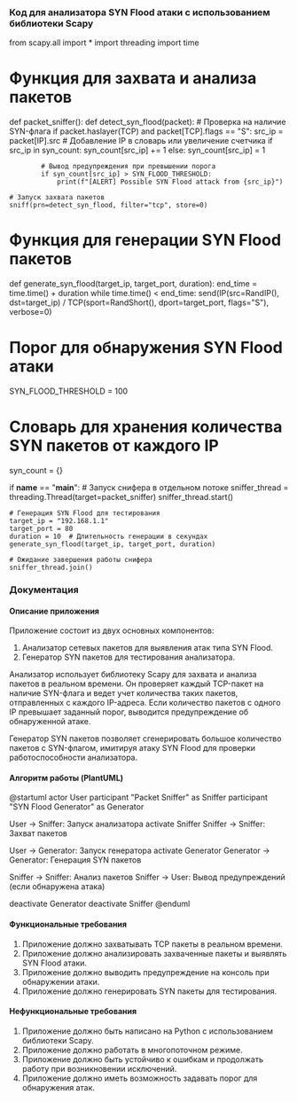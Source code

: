 ### Код для анализатора SYN Flood атаки с использованием библиотеки Scapy


from scapy.all import *
import threading
import time

# Функция для захвата и анализа пакетов
def packet_sniffer():
    def detect_syn_flood(packet):
        # Проверка на наличие SYN-флага
        if packet.haslayer(TCP) and packet[TCP].flags == "S":
            src_ip = packet[IP].src
            # Добавление IP в словарь или увеличение счетчика
            if src_ip in syn_count:
                syn_count[src_ip] += 1
            else:
                syn_count[src_ip] = 1
            
            # Вывод предупреждения при превышении порога
            if syn_count[src_ip] > SYN_FLOOD_THRESHOLD:
                print(f"[ALERT] Possible SYN Flood attack from {src_ip}")
    
    # Запуск захвата пакетов
    sniff(prn=detect_syn_flood, filter="tcp", store=0)

# Функция для генерации SYN Flood пакетов
def generate_syn_flood(target_ip, target_port, duration):
    end_time = time.time() + duration
    while time.time() < end_time:
        send(IP(src=RandIP(), dst=target_ip) / TCP(sport=RandShort(), dport=target_port, flags="S"), verbose=0)

# Порог для обнаружения SYN Flood атаки
SYN_FLOOD_THRESHOLD = 100

# Словарь для хранения количества SYN пакетов от каждого IP
syn_count = {}

if __name__ == "__main__":
    # Запуск снифера в отдельном потоке
    sniffer_thread = threading.Thread(target=packet_sniffer)
    sniffer_thread.start()

    # Генерация SYN Flood для тестирования
    target_ip = "192.168.1.1"
    target_port = 80
    duration = 10  # Длительность генерации в секундах
    generate_syn_flood(target_ip, target_port, duration)

    # Ожидание завершения работы снифера
    sniffer_thread.join()





### Документация

#### Описание приложения

Приложение состоит из двух основных компонентов:
1. Анализатор сетевых пакетов для выявления атак типа SYN Flood.
2. Генератор SYN пакетов для тестирования анализатора.

Анализатор использует библиотеку Scapy для захвата и анализа пакетов в реальном времени. Он проверяет каждый TCP-пакет на наличие SYN-флага и ведет учет количества таких пакетов, отправленных с каждого IP-адреса. Если количество пакетов с одного IP превышает заданный порог, выводится предупреждение об обнаруженной атаке.

Генератор SYN пакетов позволяет сгенерировать большое количество пакетов с SYN-флагом, имитируя атаку SYN Flood для проверки работоспособности анализатора.

#### Алгоритм работы (PlantUML)



@startuml
actor User
participant "Packet Sniffer" as Sniffer
participant "SYN Flood Generator" as Generator

User -> Sniffer: Запуск анализатора
activate Sniffer
Sniffer -> Sniffer: Захват пакетов

User -> Generator: Запуск генератора
activate Generator
Generator -> Generator: Генерация SYN пакетов

Sniffer -> Sniffer: Анализ пакетов
Sniffer -> User: Вывод предупреждений (если обнаружена атака)

deactivate Generator
deactivate Sniffer
@enduml




#### Функциональные требования

1. Приложение должно захватывать TCP пакеты в реальном времени.
2. Приложение должно анализировать захваченные пакеты и выявлять SYN Flood атаки.
3. Приложение должно выводить предупреждение на консоль при обнаружении атаки.
4. Приложение должно генерировать SYN пакеты для тестирования.

#### Нефункциональные требования

1. Приложение должно быть написано на Python с использованием библиотеки Scapy.
2. Приложение должно работать в многопоточном режиме.
3. Приложение должно быть устойчиво к ошибкам и продолжать работу при возникновении исключений.
4. Приложение должно иметь возможность задавать порог для обнаружения атак.




   



